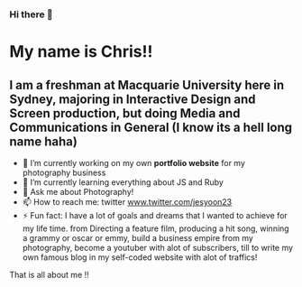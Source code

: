 ### Hi there 👋

<!--
**chrismulia/chrismulia** is a ✨ _special_ ✨ repository because its `README.md` (this file) appears on your GitHub profile.

Here are some ideas to get you started:
-->
# My name is Chris!!
## I am a freshman at Macquarie University here in Sydney, majoring in Interactive Design and Screen production, but doing Media and Communications in General (I know its a hell long name haha)

- 🔭 I’m currently working on my own **portfolio website** for my photography business
- 🌱 I’m currently learning everything about JS and Ruby
- 💬 Ask me about Photography!
- 📫 How to reach me: twitter www.twitter.com/jesyoon23
- ⚡ Fun fact: I have a lot of goals and dreams that I wanted to achieve for my life time.
                from Directing a feature film, producing a hit song, winning a grammy or oscar or emmy, build a business empire from my photography, become a youtuber with alot of subscribers, till to write my own famous blog in my self-coded website with alot of traffics!
                
                
That is all about me !!
